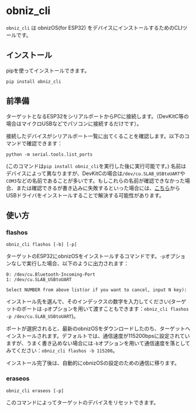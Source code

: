 # obniz_cli
`obniz_cli` は obnizOS(for ESP32) をデバイスにインストールするためのCLIツールです。

## インストール
pipを使ってインストールできます。
```
pip install obniz_cli
```

## 前準備
ターゲットとなるESP32をシリアルポートからPCに接続します。（DevKitC等の場合はマイクロUSBなどでパソコンに接続するだけです）。  

接続したデバイスがシリアルポート一覧に出てくることを確認します。以下のコマンドで確認できます：
```
python -m serial.tools.list_ports
```
(このコマンドは`pip install obniz_cli`を実行した後に実行可能です。)
名前はデバイスによって異なりますが、DevKitCの場合は`/dev/cu.SLAB_USBtoUART`や`COM3`などの名前であることが多いです。もしこれらの名前が確認できなかった場合、または確認できるが書き込みに失敗するといった場合には、[こちら](https://www.silabs.com/products/development-tools/software/usb-to-uart-bridge-vcp-drivers)からUSBドライバをインストールすることで解決する可能性があります。


## 使い方
### flashos
```
obniz_cli flashos [-b] [-p]
```
ターゲットのESP32にobnizOSをインストールするコマンドです。`-p`オプションなしで実行した場合、以下のように出力されます：
```
0: /dev/cu.Bluetooth-Incoming-Port
1: /dev/cu.SLAB_USBtoUART

Select NUMBER from above list(or if you want to cancel, input N key):
```
インストール先を選んで、そのインデックスの数字を入力してください(ターゲットのポートは`-p`オプションを用いて渡すこともできます：`obniz_cli flashos -p /dev/cu.SLAB_USBtoUART`)。  

ポートが選択されると、最新のobnizOSをダウンロードしたのち、ターゲットへインストールされます。デフォルトでは、通信速度が115200bpsに設定されていますが、うまく書き込めない場合には`-b`オプションを用いて通信速度を落としてみてください：`obniz_cli flashos -b 115200`。

インストール完了後は、自動的にobnizOSの設定のための通信に移ります。
### eraseos
```
obniz_cli eraseos [-p]
```
このコマンドによってターゲットのデバイスをリセットできます。